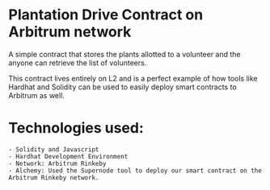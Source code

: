 # Plantation Drive Contract on Arbitrum network
A simple contract that stores the plants allotted to a volunteer and the anyone can retrieve the list of volunteers.

This contract lives entirely on L2 and is a perfect example of how tools like Hardhat and Solidity can be used to easily deploy smart contracts to Arbitrum as well.

# Technologies used:
    - Solidity and Javascript
    - Hardhat Development Environment
    - Network: Arbitrum Rinkeby
    - Alchemy: Used the Supernode tool to deploy our smart contract on the Arbitrum Rinkeby network.
